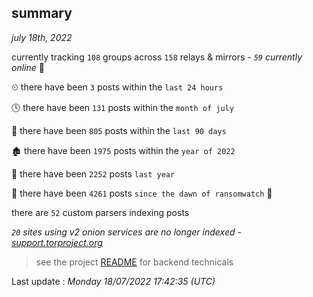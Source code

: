 
## summary
_july 18th, 2022_

currently tracking `108` groups across `158` relays & mirrors - _`59` currently online_ 📡

⏲ there have been `3` posts within the `last 24 hours`

🕓 there have been `131` posts within the `month of july`

📅 there have been `805` posts within the `last 90 days`

🏚 there have been `1975` posts within the `year of 2022`

🚀 there have been `2252` posts `last year`

🦕 there have been `4261` posts `since the dawn of ransomwatch` 🐣

there are `52` custom parsers indexing posts

_`20` sites using v2 onion services are no longer indexed - [support.torproject.org](https://support.torproject.org/onionservices/v2-deprecation/)_

> see the project [README](https://github.com/jmousqueton/ransomwatch#readme) for backend technicals



Last update : _Monday 18/07/2022 17:42:35 (UTC)_

